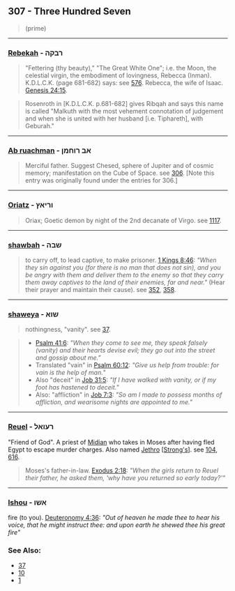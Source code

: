 ## 307 - Three Hundred Seven
> (prime)

---

### [Rebekah](/keys/RBQH) - רבקה
> "Fettering (thy beauty)," "The Great White One"; i.e. the Moon, the celestial virgin, the embodiment of lovingness, Rebecca (Inman). K.D.L.C.K. (page 681-682) says: see [576](576). Rebecca, the wife of Isaac. [Genesis 24:15](http://biblehub.com/genesis/24-15.htm).

> Rosenroth in [K.D.L.C.K. p.681-682] gives Ribqah and says this name is called "Malkuth with the most vehement connotation of judgement and when she is united with her husband [i.e. Tiphareth], with Geburah."

---

### [Ab ruachman](/keys/AB.RVChMN) - אב רוחמן
> Merciful father. Suggest Chesed, sphere of Jupiter and of cosmic memory; manifestation on the Cube of Space. see [306](306). [Note this entry was originally found under the entries for 306.]

---

### [Oriatz](/keys/VRIATz) - וריאץ
> Oriax; Goetic demon by night of the 2nd decanate of Virgo. see [1117](1117).

---

### [shawbah](/keys/ShBH) - שבה
> to carry off, to lead captive, to make prisoner. [1 Kings 8:46](http://biblehub.com/1_kings/8-46.htm): *"When they sin against you (for there is no man that does not sin), and you be angry with them and deliver them to the enemy so that they carry them away captives to the land of their enemies, far and near."* (Hear their prayer and maintain their cause). see [352](352), [358](358).

---

### [shaweya](/keys/ShVA) - שוא
> nothingness, "vanity". see [37](37).

> - [Psalm 41:6](http://biblehub.com/psalms/41-6.htm): *"When they come to see me, they speak falsely (vanity) and their hearts devise evil; they go out into the street and gossip about me."*
> - Translated "vain" in [Psalm 60:12](http://biblehub.com/psalms/60-12.htm): *"Give us help from trouble: for vain is the help of man.*"
> - Also "deceit" in [Job 31:5](http://biblehub.com/job/31-5.htm): *"If I have walked with vanity, or if my foot has hastened to deceit."*
> - Also: "affliction" in [Job 7:3](http://biblehub.com/job/7-3.htm): *"So am I made to possess months of affliction, and wearisome nights are appointed to me."*

---

### [Reuel](/keys/ROVAL) - רעואל
"Friend of God". A priest of [Midian](/keys/MDIN) who takes in Moses after having fled Egypt to escape murder charges. Also named [Jethro](/keys/IThRV) [[Strong's](http://biblehub.com/strongs/hebrew/7467.htm)]. see [104](104), [616](616).

> Moses's father-in-law. [Exodus 2:18](http://biblehub.com/exodus/2-18.htm): *"When the girls return to Reuel their father, he asked them, 'why have you returned so early today?'"*

---

### [Ishou](/keys/IShV) - אשו
fire (to you). [Deuteronomy 4:36](http://biblehub.com/deuteronomy/4-36.htm): *"Out of heaven he made thee to hear his voice, that he might instruct thee: and upon earth he shewed thee his great fire"*

### See Also:

- [37](37)
- [10](10)
- [1](1)

